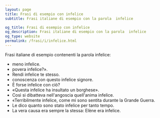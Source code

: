 ```yaml
---
layout: page
title: Frasi di esempio con infelice 
subtitle: Frasi italiane di esempio con la parola  infelice

og_title: Frasi di esempio con infelice 
og_description: Frasi italiane di esempio con la parola  infelice
og_type: website
permalink: /frasi/i/infelice.html
---
```


Frasi italiane di esempio contenenti la parola infelice:


- meno infelice.
- povera infelice?».
- Rendi infelice te stesso.
- conoscenza con questo infelice signore.
- È forse infelice con ciò?
- «Questa infelice ha insultato un borghese».
- Così si dibatteva nell'angoscia quell'anima infelice.
- «Terribilmente infelice, come mi sono sentita durante la Grande Guerra.
- Le dico quanto sono stato infelice per tanto tempo.
- La vera causa era sempre la stessa: Elène era infelice.
